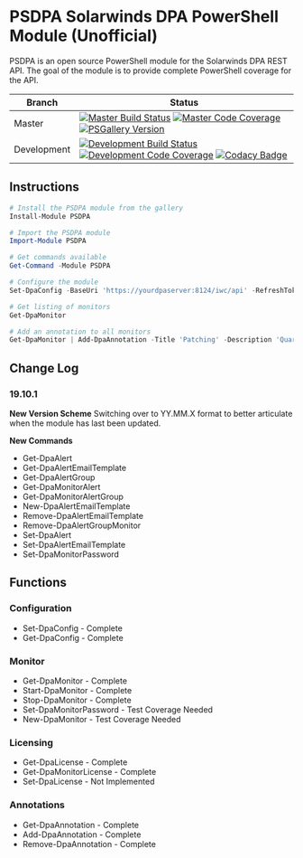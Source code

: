 # PSDPA Solarwinds DPA PowerShell Module (Unofficial)

PSDPA is an open source PowerShell module for the Solarwinds DPA REST API. The
goal of the module is to provide complete PowerShell coverage for the API.

| Branch      | Status                                                                                                                                                                                                                                                                                                                                                                                                                                                                                                                                                                                     |
| ----------- | ------------------------------------------------------------------------------------------------------------------------------------------------------------------------------------------------------------------------------------------------------------------------------------------------------------------------------------------------------------------------------------------------------------------------------------------------------------------------------------------------------------------------------------------------------------------------------------------ |
| Master      | [![Master Build Status](https://ci.appveyor.com/api/projects/status/i165eqibj5cvger3/branch/master?svg=true)](https://ci.appveyor.com/project/awickham10/psdpa/branch/master) [![Master Code Coverage](https://codecov.io/gh/awickham10/psdpa/branch/master/graph/badge.svg)](https://codecov.io/gh/awickham10/psdpa) [![PSGallery Version](https://img.shields.io/powershellgallery/v/PSDPA.svg?style=flat&label=PSGallery)](https://www.powershellgallery.com/packages/PSDPA)                                                                                                            |
| Development | [![Development Build Status](https://ci.appveyor.com/api/projects/status/i165eqibj5cvger3/branch/development?svg=true)](https://ci.appveyor.com/project/awickham10/psdpa/branch/development) [![Development Code Coverage](https://codecov.io/gh/awickham10/psdpa/branch/development/graph/badge.svg)](https://codecov.io/gh/awickham10/psdpa) [![Codacy Badge](https://api.codacy.com/project/badge/Grade/c303d5eae85a4840908206a4a1bcf92d)](https://www.codacy.com/app/awickham10/psdpa?utm_source=github.com&utm_medium=referral&utm_content=awickham10/psdpa&utm_campaign=Badge_Grade) |

## Instructions

```powershell
# Install the PSDPA module from the gallery
Install-Module PSDPA

# Import the PSDPA module
Import-Module PSDPA

# Get commands available
Get-Command -Module PSDPA

# Configure the module
Set-DpaConfig -BaseUri 'https://yourdpaserver:8124/iwc/api' -RefreshToken 'yourprivatestring'

# Get listing of monitors
Get-DpaMonitor

# Add an annotation to all monitors
Get-DpaMonitor | Add-DpaAnnotation -Title 'Patching' -Description 'Quarterly patching'
```

## Change Log
### 19.10.1
**New Version Scheme**
Switching over to YY.MM.X format to better articulate when the module has last been updated.

**New Commands**
-   Get-DpaAlert
-   Get-DpaAlertEmailTemplate
-   Get-DpaAlertGroup
-   Get-DpaMonitorAlert
-   Get-DpaMonitorAlertGroup
-   New-DpaAlertEmailTemplate
-   Remove-DpaAlertEmailTemplate
-   Remove-DpaAlertGroupMonitor
-   Set-DpaAlert
-   Set-DpaAlertEmailTemplate
-   Set-DpaMonitorPassword

## Functions

### Configuration

-   Set-DpaConfig - Complete
-   Get-DpaConfig - Complete

### Monitor

-   Get-DpaMonitor - Complete
-   Start-DpaMonitor - Complete
-   Stop-DpaMonitor - Complete
-   Set-DpaMonitorPassword - Test Coverage Needed
-   New-DpaMonitor - Test Coverage Needed

### Licensing

-   Get-DpaLicense - Complete
-   Get-DpaMonitorLicense - Complete
-   Set-DpaLicense - Not Implemented

### Annotations

-   Get-DpaAnnotation - Complete
-   Add-DpaAnnotation - Complete
-   Remove-DpaAnnotation - Complete
